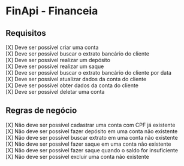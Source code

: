 <h1>FinApi - Financeia</h1>

<h2>Requisitos</h2>

[X] Deve ser possível criar uma conta <br>
[X] Deve ser possível buscar o extrato bancário do cliente <br>
[X] Deve ser possível realizar um depósito <br>
[X] Deve ser possível realizar um saque <br>
[X] Deve ser possível buscar o extrato bancário do cliente por data <br>
[X] Deve ser possível atualizar dados da conta do cliente <br>
[X] Deve ser possível obter dados da conta do cliente <br>
[X] Deve ser possível deletar uma conta <br>

<h2>Regras de negócio</h2>

[X] Não deve ser possível cadastrar uma conta com CPF já existente <br>
[X] Não deve ser possível fazer depósito em uma conta não existente <br>
[X] Não deve ser possível buscar extrato em uma conta não existente <br>
[X] Não deve ser possível fazer saque em uma conta não existente <br>
[X] Não deve ser possível fazer saque quando o saldo for insuficiente <br>
[X] Não deve ser possível excluir uma conta não existente <br>
